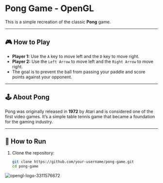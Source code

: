 # Pong Game - OpenGL

This is a simple recreation of the classic **Pong** game.

---

## 🎮 How to Play

- **Player 1:** Use the `A` key to move left and the `D` key to move right.
- **Player 2:** Use the `Left Arrow` to move left and the `Right Arrow` to move right.
- The goal is to prevent the ball from passing your paddle and score points against your opponent.

---

## 🕹️ About Pong

Pong was originally released in **1972** by Atari and is considered one of the first video games. It’s a simple table tennis game that became a foundation for the gaming industry.

---

## 💾 How to Run

1. Clone the repository:
   ```bash
   git clone https://github.com/your-username/pong-game.git
   cd pong-game
![opengl-logo-3311576672](https://github.com/user-attachments/assets/f26bfba5-7c86-4587-a646-77c62da31037)
